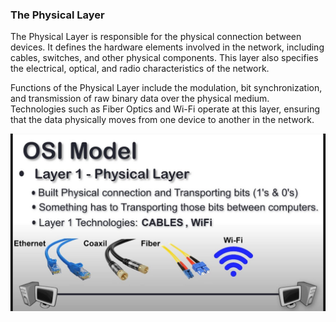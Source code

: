 ### The Physical Layer
The Physical Layer is responsible for the physical connection between devices. It defines the hardware elements involved in the network, including cables, switches, and other physical components. This layer also specifies the electrical, optical, and radio characteristics of the network.

Functions of the Physical Layer include the modulation, bit synchronization, and transmission of raw binary data over the physical medium. Technologies such as Fiber Optics and Wi-Fi operate at this layer, ensuring that the data physically moves from one device to another in the network.


![The Physical Layer](/images/maxresdefault.jpg)
